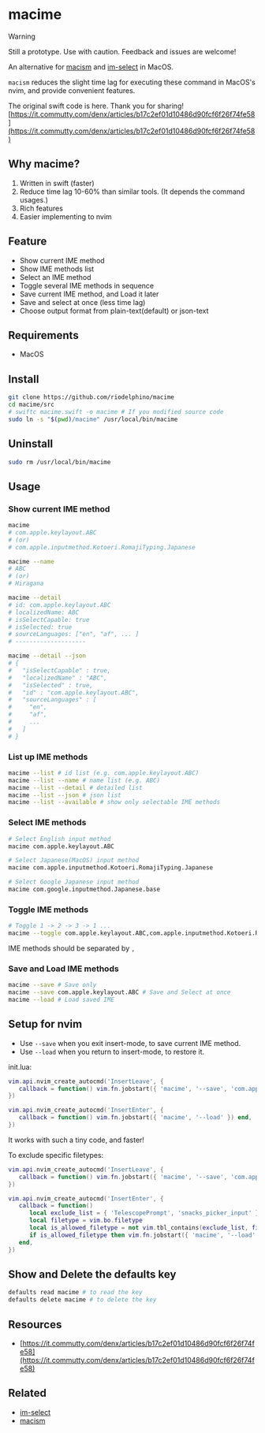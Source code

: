 # macime

> [!Warning]
> Still a prototype. Use with caution. Feedback and issues are welcome!

An alternative for [macism](https://github.com/laishulu/macism) and [im-select](https://github.com/daipeihust/im-select) in MacOS.

`macism` reduces the slight time lag for executing these command in MacOS's nvim, and provide convenient features.

The original swift code is here. Thank you for sharing!  
[https://it.commutty.com/denx/articles/b17c2ef01d10486d90fcf6f26f74fe58](https://it.commutty.com/denx/articles/b17c2ef01d10486d90fcf6f26f74fe58)


## Why macime?

1. Written in swift (faster)
2. Reduce time lag 10-60% than similar tools. (It depends the command usages.)
3. Rich features
4. Easier implementing to nvim

## Feature

* Show current IME method
* Show IME methods list
* Select an IME method
* Toggle several IME methods in sequence
* Save current IME method, and Load it later
* Save and select at once (less time lag)
* Choose output format from plain-text(default) or json-text


## Requirements

* MacOS


## Install
```bash
git clone https://github.com/riodelphino/macime
cd macime/src
# swiftc macime.swift -o macime # If you modified source code
sudo ln -s "$(pwd)/macime" /usr/local/bin/macime
```

## Uninstall
```bash
sudo rm /usr/local/bin/macime
```

## Usage

### Show current IME method
```bash
macime
# com.apple.keylayout.ABC
# (or)
# com.apple.inputmethod.Kotoeri.RomajiTyping.Japanese

macime --name
# ABC
# (or)
# Hiragana

macime --detail
# id: com.apple.keylayout.ABC
# localizedName: ABC
# isSelectCapable: true
# isSelected: true
# sourceLanguages: ["en", "af", ... ]
# --------------------

macime --detail --json
# {
#   "isSelectCapable" : true,
#   "localizedName" : "ABC",
#   "isSelected" : true,
#   "id" : "com.apple.keylayout.ABC",
#   "sourceLanguages" : [
#     "en",
#     "af",
#     ...
#   ]
# }
```

### List up IME methods
```bash
macime --list # id list (e.g. com.apple.keylayout.ABC)
macime --list --name # name list (e.g. ABC)
macime --list --detail # detailed list
macime --list --json # json list
macime --list --available # show only selectable IME methods
```

### Select IME methods
```bash
# Select English input method
macime com.apple.keylayout.ABC

# Select Japanese(MacOS) input method
macime com.apple.inputmethod.Kotoeri.RomajiTyping.Japanese

# Select Google Japanese input method
macime com.google.inputmethod.Japanese.base
```

### Toggle IME methods
```bash
# Toggle 1 -> 2 -> 3 -> 1 ...
macime --toggle com.apple.keylayout.ABC,com.apple.inputmethod.Kotoeri.RomajiTyping.Japanese,com.google.inputmethod.Japanese.base
```
IME methods should be separated by `,`

### Save and Load IME methods
```bash
macime --save # Save only
macime --save com.apple.keylayout.ABC # Save and Select at once
macime --load # Load saved IME
```

## Setup for nvim

* Use `--save` when you exit insert-mode, to save current IME method.
* Use `--load` when you return to insert-mode, to restore it.

init.lua:
```lua
vim.api.nvim_create_autocmd('InsertLeave', {
   callback = function() vim.fn.jobstart({ 'macime', '--save', 'com.apple.keylayout.ABC' }) end,
})

vim.api.nvim_create_autocmd('InsertEnter', {
   callback = function() vim.fn.jobstart({ 'macime', '--load' }) end,
})
```
It works with such a tiny code, and faster!

To exclude specific filetypes:
```lua
vim.api.nvim_create_autocmd('InsertLeave', {
   callback = function() vim.fn.jobstart({ 'macime', '--save', 'com.apple.keylayout.ABC' }) end,
})

vim.api.nvim_create_autocmd('InsertEnter', {
   callback = function()
      local exclude_list = { 'TelescopePrompt', 'snacks_picker_input' }
      local filetype = vim.bo.filetype
      local is_allowed_filetype = not vim.tbl_contains(exclude_list, filetype)
      if is_allowed_filetype then vim.fn.jobstart({ 'macime', '--load' }) end
   end,
})

```
## Show and Delete the defaults key

```bash
defaults read macime # to read the key
defaults delete macime # to delete the key
```

## Resources

- [https://it.commutty.com/denx/articles/b17c2ef01d10486d90fcf6f26f74fe58](https://it.commutty.com/denx/articles/b17c2ef01d10486d90fcf6f26f74fe58)


## Related

- [im-select](https://github.com/daipeihust/im-select)
- [macism](https://github.com/laishulu/macism)

